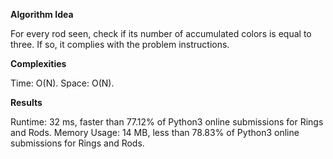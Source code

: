 **Algorithm Idea**

For every rod seen, check if its number of accumulated colors 
is equal to three. If so, it complies with the problem 
instructions. 

**Complexities**

Time: O(N).
Space: O(N).

**Results**

Runtime: 32 ms, faster than 77.12% of Python3 online submissions for Rings and Rods.
Memory Usage: 14 MB, less than 78.83% of Python3 online submissions for Rings and Rods.
